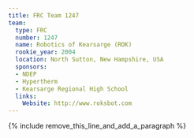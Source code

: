 ```yaml
---
title: FRC Team 1247
team:
  type: FRC
  number: 1247
  name: Robotics of Kearsarge (ROK)
  rookie_year: 2004
  location: North Sutton, New Hampshire, USA
  sponsors:
  - NDEP
  - Hypertherm
  - Kearsarge Regional High School
  links:
    Website: http://www.roksbot.com
---
```


{% include remove_this_line_and_add_a_paragraph %}